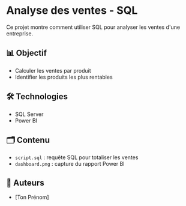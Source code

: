 # Analyse des ventes - SQL

Ce projet montre comment utiliser SQL pour analyser les ventes d'une entreprise.

## 📊 Objectif
- Calculer les ventes par produit
- Identifier les produits les plus rentables

## 🛠️ Technologies
- SQL Server
- Power BI

## 🗂️ Contenu
- `script.sql` : requête SQL pour totaliser les ventes
- `dashboard.png` : capture du rapport Power BI

## 📌 Auteurs
- [Ton Prénom]
